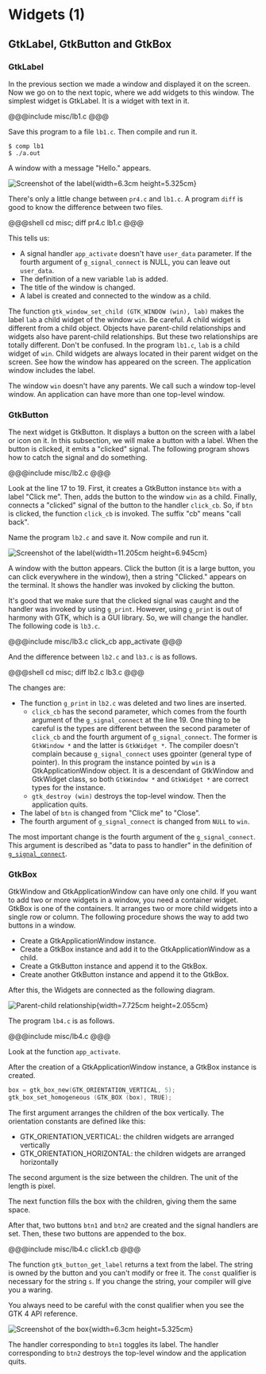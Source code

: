 # Widgets (1)

## GtkLabel, GtkButton and GtkBox

### GtkLabel

In the previous section we made a window and displayed it on the screen.
Now we go on to the next topic, where we add widgets to this window.
The simplest widget is GtkLabel.
It is a widget with text in it.

@@@include
misc/lb1.c
@@@

Save this program to a file `lb1.c`.
Then compile and run it.

    $ comp lb1
    $ ./a.out

A window with a message "Hello." appears.

![Screenshot of the label](../image/screenshot_lb1.png){width=6.3cm height=5.325cm}

There's only a little change between `pr4.c` and `lb1.c`.
A program `diff` is good to know the difference between two files.

@@@shell
cd misc; diff pr4.c lb1.c
@@@

This tells us:

- A signal handler `app_activate` doesn't have `user_data` parameter.
If the fourth argument of `g_signal_connect` is NULL, you can leave out `user_data`.
- The definition of a new variable `lab` is added.
- The title of the window is changed.
- A label is created and connected to the window as a child.

The function `gtk_window_set_child (GTK_WINDOW (win), lab)` makes the label `lab` a child widget of the window `win`.
Be careful.
A child widget is different from a child object.
Objects have parent-child relationships and widgets also have parent-child relationships.
But these two relationships are totally different.
Don't be confused.
In the program `lb1.c`, `lab` is a child widget of `win`.
Child widgets are always located in their parent widget on the screen.
See how the window has appeared on the screen.
The application window includes the label.

The window `win` doesn't have any parents.
We call such a window top-level window.
An application can have more than one top-level window.

### GtkButton

The next widget is GtkButton.
It displays a button on the screen with a label or icon on it.
In this subsection, we will make a button with a label.
When the button is clicked, it emits a "clicked" signal.
The following program shows how to catch the signal and do something.

@@@include
misc/lb2.c
@@@

Look at the line 17 to 19.
First, it creates a GtkButton instance `btn` with a label "Click me".
Then, adds the button to the window `win` as a child.
Finally, connects a "clicked" signal of the button to the handler `click_cb`.
So, if `btn` is clicked, the function `click_cb` is invoked.
The suffix "cb" means "call back".

Name the program `lb2.c` and save it.
Now compile and run it.

![Screenshot of the label](../image/screenshot_lb2.png){width=11.205cm height=6.945cm}

A window with the button appears.
Click the button (it is a large button, you can click everywhere in the window), then a string "Clicked." appears on the terminal.
It shows the handler was invoked by clicking the button.

It's good that we make sure that the clicked signal was caught and the handler was invoked by using `g_print`.
However, using `g_print` is out of harmony with GTK, which is a GUI library.
So, we will change the handler.
The following code is `lb3.c`.

@@@include
misc/lb3.c click_cb app_activate
@@@

And the difference between `lb2.c` and `lb3.c` is as follows.

@@@shell
cd misc; diff lb2.c lb3.c
@@@

The changes are:

- The function `g_print` in `lb2.c` was deleted and two lines are inserted.
  - `click_cb` has the second parameter, which comes from the fourth argument of the `g_signal_connect` at the line 19.
One thing to be careful is the types are different between the second parameter of `click_cb` and the fourth argument of `g_signal_connect`.
The former is `GtkWindow *` and the latter is `GtkWidget *`.
The compiler doesn't complain because `g_signal_connect` uses gpointer (general type of pointer).
In this program the instance pointed by `win` is a GtkApplicationWindow object.
It is a descendant of GtkWindow and GtkWidget class, so both `GtkWindow *` and `GtkWidget *` are correct types for the instance.
  - `gtk_destroy (win)` destroys the top-level window. Then the application quits.
- The label of `btn` is changed from "Click me" to "Close".
- The fourth argument of `g_signal_connect` is changed from `NULL` to `win`.

The most important change is the fourth argument of the `g_signal_connect`.
This argument is described as "data to pass to handler" in the definition of [`g_signal_connect`](https://docs.gtk.org/gobject/func.signal_connect.html).

### GtkBox

GtkWindow and GtkApplicationWindow can have only one child.
If you want to add two or more widgets in a window, you need a container widget.
GtkBox is one of the containers.
It arranges two or more child widgets into a single row or column.
The following procedure shows the way to add two buttons in a window.

- Create a GtkApplicationWindow instance.
- Create a GtkBox instance and add it to the GtkApplicationWindow as a child.
- Create a GtkButton instance and append it to the GtkBox.
- Create another GtkButton instance and append it to the GtkBox.

After this, the Widgets are connected as the following diagram.

![Parent-child relationship](../image/box.png){width=7.725cm height=2.055cm}

The program `lb4.c` is as follows.

@@@include
misc/lb4.c
@@@

Look at the function `app_activate`.

After the creation of a GtkApplicationWindow instance, a GtkBox instance is created.

~~~C
box = gtk_box_new(GTK_ORIENTATION_VERTICAL, 5);
gtk_box_set_homogeneous (GTK_BOX (box), TRUE);
~~~

The first argument arranges the children of the box vertically.
The orientation constants are defined like this: 

- GTK\_ORIENTATION\_VERTICAL: the children widgets are arranged vertically
- GTK\_ORIENTATION\_HORIZONTAL: the children widgets are arranged horizontally

The second argument is the size between the children.
The unit of the length is pixel.

The next function fills the box with the children, giving them the same space.

After that, two buttons `btn1` and `btn2` are created and the signal handlers are set.
Then, these two buttons are appended to the box.

@@@include
misc/lb4.c click1.cb
@@@

The function `gtk_button_get_label` returns a text from the label.
The string is owned by the button and you can't modify or free it.
The `const` qualifier is necessary for the string `s`.
If you change the string, your compiler will give you a waring.

You always need to be careful with the const qualifier when you see the GTK 4 API reference.

![Screenshot of the box](../image/screenshot_lb4.png){width=6.3cm height=5.325cm}

The handler corresponding to `btn1` toggles its label.
The handler corresponding to `btn2` destroys the top-level window and the application quits.
